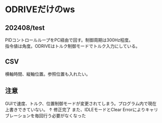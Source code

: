 # ODRIVEだけのws

## 202408/test
PIDコントロールループをPC経由で回す。制御周期は300Hz程度。
<br>
指令値は角度。ODRIVEはトルク制御モードでトルク入力にしている。

## CSV
横軸時間、縦軸位置。参照位置も入れたい。

## 注意
GUIで速度、トルク、位置制御モードが変更されてしまう。プログラム内で現在上書きできていない。
↑
修正完了
また、IDLEモードとClear Errorによりキャリブレーションを毎回行う必要がなくなった
